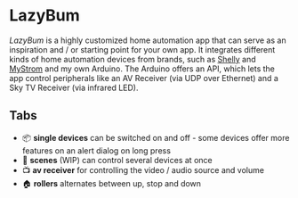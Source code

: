 # LazyBum

_LazyBum_ is a highly customized home automation app that can serve as an inspiration and / or starting point for your own app. It integrates different kinds of home automation devices from brands, such as [Shelly](<https://shelly.cloud>) and [MyStrom](<https://mystrom.com>) and my own Arduino. The Arduino offers an API, which lets the app control peripherals like an AV Receiver (via UDP over Ethernet) and a Sky TV Receiver (via infrared LED).

## Tabs

- 📦 **single devices** can be switched on and off - some devices offer more features on an alert dialog on long press
- 🌅 **scenes** (WIP) can control several devices at once
- 📺 **av receiver** for controlling the video / audio source and volume
- 🏠 **rollers** alternates between up, stop and down
